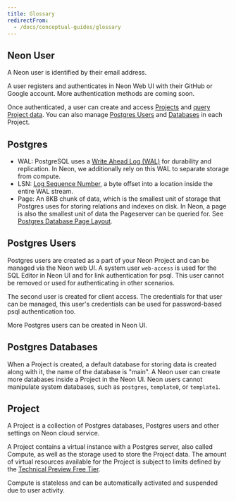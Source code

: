 ```yaml
---
title: Glossary
redirectFrom:
  - /docs/conceptual-guides/glossary
---
```


## Neon User

A Neon user is identified by their email address.

A user registers and authenticates in Neon Web UI with their GitHub or Google account. More authentication methods are coming soon.

Once authenticated, a user can create and access [Projects](#project) and [query Project data](../../get-started-with-neon/tutorials#query-via-ui). You can also manage [Postgres Users](#postgres-users) and [Databases](#postgres-databases) in each Project.

## Postgres

- WAL: PostgreSQL uses a [Write Ahead Log (WAL)](https://www.postgresql.org/docs/current/wal-intro.html) for durability and replication. In Neon, we additionally rely on this WAL to separate storage from compute.
- LSN: [Log Sequence Number](https://www.postgresql.org/docs/current/datatype-pg-lsn.html), a byte offset into a location inside the entire WAL stream.
- Page: An 8KB chunk of data, which is the smallest unit of storage that Postgres uses for storing relations and indexes on disk. In Neon, a page is also the smallest unit of data the Pageserver can be queried for. See [Postgres Database Page Layout](https://www.postgresql.org/docs/current/storage-page-layout.html).

## Postgres Users

Postgres users are created as a part of your Neon Project and can be managed via the Neon web UI. A system user `web-access` is used for the SQL Editor in Neon UI and for link authentication for psql. This user cannot be removed or used for authenticating in other scenarios.

The second user is created for client access. The credentials for that user can be managed, this user's credentials can be used for password-based psql authentication too.

More Postgres users can be created in Neon UI.

## Postgres Databases

When a Project is created, a default database for storing data is created along with it, the name of the database is "main". A Neon user can create more databases inside a Project in the Neon UI. Neon users cannot manipulate system databases, such as `postgres`, `template0`, or `template1`.

## Project

A Project is a collection of Postgres databases, Postgres users and other settings on Neon cloud service.

A Project contains a virtual instance with a Postgres server, also called Compute, as well as the storage used to store the Project data. The amount of virtual resources available for the Project is subject to limits defined by the [Technical Preview Free Tier](../technical-preview-free-tier).

Compute is stateless and can be automatically activated and suspended due to user activity.
